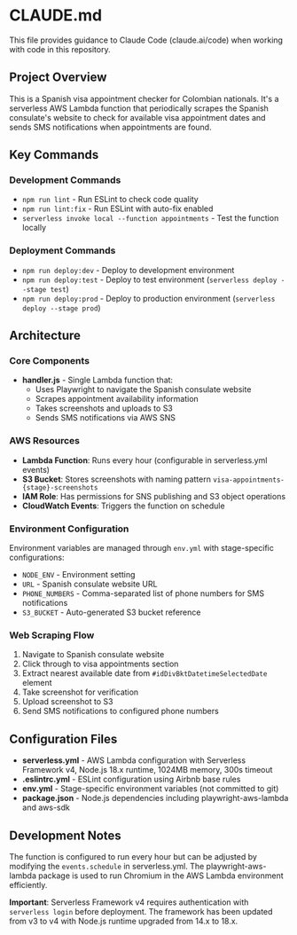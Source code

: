 # CLAUDE.md

This file provides guidance to Claude Code (claude.ai/code) when working with code in this repository.

## Project Overview

This is a Spanish visa appointment checker for Colombian nationals. It's a serverless AWS Lambda function that periodically scrapes the Spanish consulate's website to check for available visa appointment dates and sends SMS notifications when appointments are found.

## Key Commands

### Development Commands
- `npm run lint` - Run ESLint to check code quality
- `npm run lint:fix` - Run ESLint with auto-fix enabled
- `serverless invoke local --function appointments` - Test the function locally

### Deployment Commands
- `npm run deploy:dev` - Deploy to development environment
- `npm run deploy:test` - Deploy to test environment (`serverless deploy --stage test`)
- `npm run deploy:prod` - Deploy to production environment (`serverless deploy --stage prod`)

## Architecture

### Core Components
- **handler.js** - Single Lambda function that:
  - Uses Playwright to navigate the Spanish consulate website
  - Scrapes appointment availability information
  - Takes screenshots and uploads to S3
  - Sends SMS notifications via AWS SNS

### AWS Resources
- **Lambda Function**: Runs every hour (configurable in serverless.yml events)
- **S3 Bucket**: Stores screenshots with naming pattern `visa-appointments-{stage}-screenshots`
- **IAM Role**: Has permissions for SNS publishing and S3 object operations
- **CloudWatch Events**: Triggers the function on schedule

### Environment Configuration
Environment variables are managed through `env.yml` with stage-specific configurations:
- `NODE_ENV` - Environment setting
- `URL` - Spanish consulate website URL
- `PHONE_NUMBERS` - Comma-separated list of phone numbers for SMS notifications
- `S3_BUCKET` - Auto-generated S3 bucket reference

### Web Scraping Flow
1. Navigate to Spanish consulate website
2. Click through to visa appointments section
3. Extract nearest available date from `#idDivBktDatetimeSelectedDate` element  
4. Take screenshot for verification
5. Upload screenshot to S3
6. Send SMS notifications to configured phone numbers

## Configuration Files

- **serverless.yml** - AWS Lambda configuration with Serverless Framework v4, Node.js 18.x runtime, 1024MB memory, 300s timeout
- **.eslintrc.yml** - ESLint configuration using Airbnb base rules
- **env.yml** - Stage-specific environment variables (not committed to git)
- **package.json** - Node.js dependencies including playwright-aws-lambda and aws-sdk

## Development Notes

The function is configured to run every hour but can be adjusted by modifying the `events.schedule` in serverless.yml. The playwright-aws-lambda package is used to run Chromium in the AWS Lambda environment efficiently.

**Important**: Serverless Framework v4 requires authentication with `serverless login` before deployment. The framework has been updated from v3 to v4 with Node.js runtime upgraded from 14.x to 18.x.